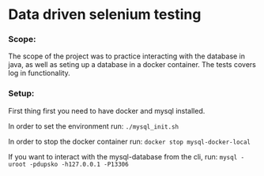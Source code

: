 # Data driven selenium testing

### Scope:

The scope of the project was to practice interacting with the database in java, as well as seting up a database in a docker container. The tests covers log in functionality.

### Setup:

First thing first you need to have docker and mysql installed.

In order to set the environment run: `./mysql_init.sh`

In order to stop the docker container run: `docker stop mysql-docker-local`

If you want to interact with the mysql-database from the cli, run: `mysql -uroot -pdupsko -h127.0.0.1 -P13306`
